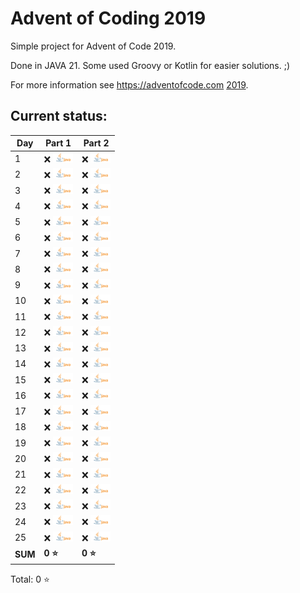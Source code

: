 # Advent of Coding 2019

Simple project for Advent of Code 2019.

Done in JAVA 21. Some used Groovy or Kotlin for easier solutions. ;)

For more information see https://adventofcode.com [2019](https://adventofcode.com/2019).

## Current status:

| Day     | Part 1                      | Part 2                       |
|---------|-----------------------------|------------------------------|
| 1       | ❌ ![JAVA](../img/java.png)  | ❌ ![JAVA](../img/java.png)   |
| 2       | ❌ ![JAVA](../img/java.png)  | ❌ ![JAVA](../img/java.png)   |
| 3       | ❌ ![JAVA](../img/java.png)  | ❌ ![JAVA](../img/java.png)   |
| 4       | ❌ ![JAVA](../img/java.png)  | ❌ ![JAVA](../img/java.png)   |
| 5       | ❌ ![JAVA](../img/java.png)  | ❌ ![JAVA](../img/java.png)   |
| 6       | ❌ ![JAVA](../img/java.png)  | ❌ ![JAVA](../img/java.png)   |
| 7       | ❌ ![JAVA](../img/java.png)  | ❌ ![JAVA](../img/java.png)   |
| 8       | ❌ ![JAVA](../img/java.png)  | ❌ ![JAVA](../img/java.png)   |
| 9       | ❌ ![JAVA](../img/java.png)  | ❌ ![JAVA](../img/java.png)   |
| 10      | ❌ ![JAVA](../img/java.png)  | ❌ ![JAVA](../img/java.png)   |
| 11      | ❌ ![JAVA](../img/java.png)  | ❌ ![JAVA](../img/java.png)   |
| 12      | ❌ ![JAVA](../img/java.png)  | ❌ ![JAVA](../img/java.png)   |
| 13      | ❌ ![JAVA](../img/java.png)  | ❌ ![JAVA](../img/java.png)   |
| 14      | ❌ ![JAVA](../img/java.png)  | ❌ ![JAVA](../img/java.png)   |
| 15      | ❌ ![JAVA](../img/java.png)  | ❌ ![JAVA](../img/java.png)   |
| 16      | ❌ ![JAVA](../img/java.png)  | ❌ ![JAVA](../img/java.png)   |
| 17      | ❌ ![JAVA](../img/java.png)  | ❌ ![JAVA](../img/java.png)   |
| 18      | ❌ ![JAVA](../img/java.png)  | ❌ ![JAVA](../img/java.png)   |
| 19      | ❌ ![JAVA](../img/java.png)  | ❌ ![JAVA](../img/java.png)   |
| 20      | ❌ ![JAVA](../img/java.png)  | ❌ ![JAVA](../img/java.png)   |
| 21      | ❌ ![JAVA](../img/java.png)  | ❌ ![JAVA](../img/java.png)   |
| 22      | ❌ ![JAVA](../img/java.png)  | ❌ ![JAVA](../img/java.png)   |
| 23      | ❌ ![JAVA](../img/java.png)  | ❌ ![JAVA](../img/java.png)   |
| 24      | ❌ ![JAVA](../img/java.png)  | ❌ ![JAVA](../img/java.png)   |
| 25      | ❌ ![JAVA](../img/java.png)  | ❌ ![JAVA](../img/java.png)   |
| **SUM** | **0 ⭐**                     | **0 ⭐**                      |

Total: 0 ⭐
